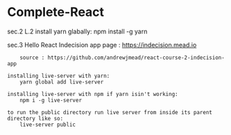 # Complete-React

sec.2 L.2
     install yarn glabally:
        npm install -g yarn

sec.3 Hello React
     Indecision app
        page : https://indecision.mead.io

        source : https://github.com/andrewjmead/react-course-2-indecision-app

    installing live-server with yarn:
        yarn global add live-server

    installing live-server with npm if yarn isin't working:
        npm i -g live-server

    to run the public directory run live server from inside its parent directory like so:
        live-server public
        